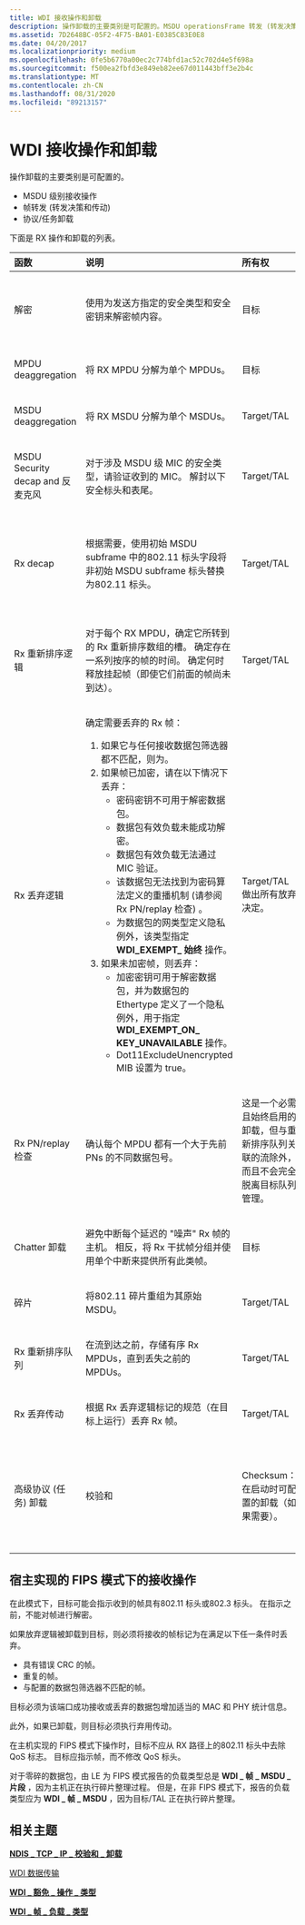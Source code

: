 ```yaml
---
title: WDI 接收操作和卸载
description: 操作卸载的主要类别是可配置的。MSDU operationsFrame 转发 (转发决策和传动) 协议/任务卸载。
ms.assetid: 7D2648BC-05F2-4F75-BA01-E0385C83E0E8
ms.date: 04/20/2017
ms.localizationpriority: medium
ms.openlocfilehash: 0fe5b6770a00ec2c774bfd1ac52c702d4e5f698a
ms.sourcegitcommit: f500ea2fbfd3e849eb82ee67d011443bff3e2b4c
ms.translationtype: MT
ms.contentlocale: zh-CN
ms.lasthandoff: 08/31/2020
ms.locfileid: "89213157"
---
```

# <a name="wdi-receive-operations-and-offloads"></a>WDI 接收操作和卸载


操作卸载的主要类别是可配置的。

-   MSDU 级别接收操作
-   帧转发 (转发决策和传动) 
-   协议/任务卸载

下面是 RX 操作和卸载的列表。

<table>
<colgroup>
<col width="25%" />
<col width="25%" />
<col width="25%" />
<col width="25%" />
</colgroup>
<thead>
<tr class="header">
<th align="left">函数</th>
<th align="left">说明</th>
<th align="left">所有权</th>
<th align="left">说明</th>
</tr>
</thead>
<tbody>
<tr class="odd">
<td align="left"><p>解密</p></td>
<td align="left"><p>使用为发送方指定的安全类型和安全密钥来解密帧内容。</p></td>
<td align="left"><p>目标</p></td>
<td align="left"><p>在主机实现的 FIPS 模式下，解密是在主机软件中完成的。 目标的解密被绕过。</p></td>
</tr>
<tr class="even">
<td align="left"><p>MPDU deaggregation</p></td>
<td align="left"><p>将 RX MPDU 分解为单个 MPDUs。</p></td>
<td align="left"><p>目标</p></td>
<td align="left"></td>
</tr>
<tr class="odd">
<td align="left"><p>MSDU deaggregation</p></td>
<td align="left"><p>将 RX MSDU 分解为单个 MSDUs。</p></td>
<td align="left"><p>Target/TAL</p></td>
<td align="left"><p>每个 RX MSDU 都放置在单独的缓冲区中。</p></td>
</tr>
<tr class="even">
<td align="left"><p>MSDU Security decap and 反麦克风</p></td>
<td align="left"><p>对于涉及 MSDU 级 MIC 的安全类型，请验证收到的 MIC。 解封以下安全标头和表尾。</p></td>
<td align="left"><p>Target/TAL</p></td>
<td align="left"><p>操作系统会根据需要执行对策。</p></td>
</tr>
<tr class="odd">
<td align="left"><p>Rx decap</p></td>
<td align="left"><p>根据需要，使用初始 MSDU subframe 中的802.11 标头字段将非初始 MSDU subframe 标头替换为802.11 标头。</p></td>
<td align="left"><p>Target/TAL</p></td>
<td align="left"><p>在 MSDU deaggregation 过程中，MSDU 的非初始 MSDUs 需要将802.3 标头替换为通用802.11 标头。 WDI 始终需要802.11 标头。</p></td>
</tr>
<tr class="even">
<td align="left"><p>Rx 重新排序逻辑</p></td>
<td align="left"><p>对于每个 RX MPDU，确定它所转到的 Rx 重新排序数组的槽。 确定存在一系列按序的帧的时间。 确定何时释放挂起帧（即使它们前面的帧尚未到达）。</p></td>
<td align="left"><p>Target/TAL</p></td>
<td align="left"></td>
</tr>
<tr class="odd">
<td align="left"><p>Rx 丢弃逻辑</p></td>
<td align="left"><p>确定需要丢弃的 Rx 帧：</p>
<ol>
<li>如果它与任何接收数据包筛选器都不匹配，则为。</li>
<li>如果帧已加密，请在以下情况下丢弃：
<ul>
<li>密码密钥不可用于解密数据包。</li>
<li>数据包有效负载未能成功解密。</li>
<li>数据包有效负载无法通过 MIC 验证。</li>
<li>该数据包无法找到为密码算法定义的重播机制 (请参阅 Rx PN/replay 检查) 。</li>
<li>为数据包的网类型定义隐私例外，该类型指定 <strong>WDI_EXEMPT_ 始终</strong> 操作。</li>
</ul></li>
<li>如果未加密帧，则丢弃：
<ul>
<li>加密密钥可用于解密数据包，并为数据包的 Ethertype 定义了一个隐私例外，用于指定 <strong>WDI_EXEMPT_ON_ KEY_UNAVAILABLE</strong> 操作。</li>
<li>Dot11ExcludeUnencrypted MIB 设置为 true。</li>
</ul></li>
</ol></td>
<td align="left"><p>Target/TAL 做出所有放弃决定。</p></td>
<td align="left"></td>
</tr>
<tr class="even">
<td align="left"><p>Rx PN/replay 检查</p></td>
<td align="left"><p>确认每个 MPDU 都有一个大于先前 PNs 的不同数据包号。</p></td>
<td align="left"><p>这是一个必需且始终启用的卸载，但与重新排序队列关联的流除外，而且不会完全脱离目标队列管理。</p></td>
<td align="left"></td>
</tr>
<tr class="odd">
<td align="left"><p>Chatter 卸载</p></td>
<td align="left"><p>避免中断每个延迟的 "噪声" Rx 帧的主机。 相反，将 Rx 干扰帧分组并使用单个中断来提供所有此类帧。</p></td>
<td align="left"><p>目标</p></td>
<td align="left"></td>
</tr>
<tr class="even">
<td align="left"><p>碎片</p></td>
<td align="left"><p>将802.11 碎片重组为其原始 MSDU。</p></td>
<td align="left"><p>Target/TAL</p></td>
<td align="left"></td>
</tr>
<tr class="odd">
<td align="left"><p>Rx 重新排序队列</p></td>
<td align="left"><p>在流到达之前，存储有序 Rx MPDUs，直到丢失之前的 MPDUs。</p></td>
<td align="left"><p>Target/TAL</p></td>
<td align="left"></td>
</tr>
<tr class="even">
<td align="left"><p>Rx 丢弃传动</p></td>
<td align="left"><p>根据 Rx 丢弃逻辑标记的规范（在目标上运行）丢弃 Rx 帧。</p></td>
<td align="left"><p>Target/TAL</p></td>
<td align="left"></td>
</tr>
<tr class="odd">
<td align="left"><p>高级协议 (任务) 卸载</p></td>
<td align="left"><p>校验和</p></td>
<td align="left"><p>Checksum：在启动时可配置的卸载（如果需要）。</p></td>
<td align="left"><p>校验和：在启动过程中，目标会将其校验和卸载功能作为设备 cap 的一部分传递到 WDI。 有关功能的信息，请参阅 <a href="https://docs.microsoft.com/windows-hardware/drivers/ddi/ntddndis/ns-ntddndis-_ndis_tcp_ip_checksum_offload" data-raw-source="[&lt;strong&gt;NDIS_TCP_IP_ CHECKSUM_OFFLOAD&lt;/strong&gt;](/windows-hardware/drivers/ddi/ntddndis/ns-ntddndis-_ndis_tcp_ip_checksum_offload)"><strong>NDIS_TCP_IP_ CHECKSUM_OFFLOAD</strong></a>。</p></td>
</tr>
</tbody>
</table>

 

## <a name="receive-operations-in-host-implemented-fips-mode"></a>宿主实现的 FIPS 模式下的接收操作


在此模式下，目标可能会指示收到的帧具有802.11 标头或802.3 标头。 在指示之前，不能对帧进行解密。

如果放弃逻辑被卸载到目标，则必须将接收的帧标记为在满足以下任一条件时丢弃。

-   具有错误 CRC 的帧。
-   重复的帧。
-   与配置的数据包筛选器不匹配的帧。

目标必须为该端口成功接收或丢弃的数据包增加适当的 MAC 和 PHY 统计信息。

此外，如果已卸载，则目标必须执行弃用传动。

在主机实现的 FIPS 模式下操作时，目标不应从 RX 路径上的802.11 标头中去除 QoS 标志。 目标应指示帧，而不修改 QoS 标头。

对于零碎的数据包，由 LE 为 FIPS 模式报告的负载类型总是 **WDI \_ 帧 \_ MSDU \_ 片段** ，因为主机正在执行碎片整理过程。 但是，在非 FIPS 模式下，报告的负载类型应为 **WDI \_ 帧 \_ MSDU** ，因为目标/TAL 正在执行碎片整理。

## <a name="related-topics"></a>相关主题


[**NDIS \_ TCP \_ IP \_ 校验和 \_ 卸载**](/windows-hardware/drivers/ddi/ntddndis/ns-ntddndis-_ndis_tcp_ip_checksum_offload)

[WDI 数据传输](wdi-data-transfer.md)

[**WDI \_ 豁免 \_ 操作 \_ 类型**](/windows-hardware/drivers/ddi/dot11wdi/ne-dot11wdi-_wdi_exemption_action_type)

[**WDI \_ 帧 \_ 负载 \_ 类型**](/windows-hardware/drivers/ddi/dot11wdi/ne-dot11wdi-_wdi_frame_payload_type)

 

